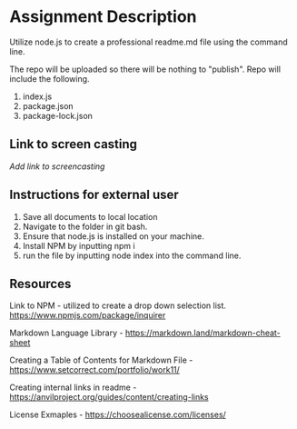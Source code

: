 # Assignment Description
Utilize node.js to create a professional readme.md file using the command line.

The repo will be uploaded so there will be nothing to "publish". Repo will include the following.
1. index.js
2. package.json
3. package-lock.json

## Link to screen casting
*Add link to screencasting*

## Instructions for external user
1. Save all documents to local location
2. Navigate to the folder in git bash.
3. Ensure that node.js is installed on your machine.
4. Install NPM by inputting npm i
5. run the file by inputting node index into the command line.


## Resources
Link to NPM - utilized to create a drop down selection list. https://www.npmjs.com/package/inquirer

Markdown Language Library - https://markdown.land/markdown-cheat-sheet

Creating a Table of Contents for Markdown File - https://www.setcorrect.com/portfolio/work11/

Creating internal links in readme - https://anvilproject.org/guides/content/creating-links

License Exmaples - https://choosealicense.com/licenses/